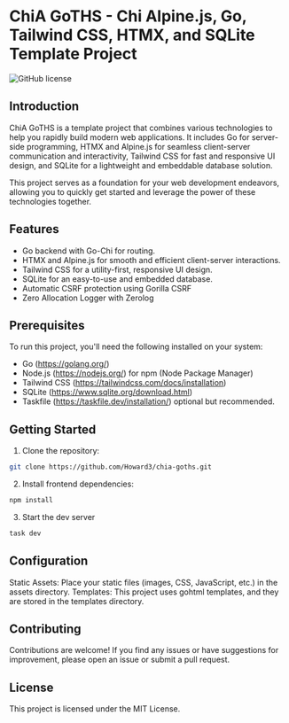 # ChiA GoTHS - Chi Alpine.js, Go, Tailwind CSS, HTMX, and SQLite Template Project

![GitHub license](https://img.shields.io/badge/license-MIT-blue.svg)

## Introduction

ChiA GoTHS is a template project that combines various technologies to help you rapidly build modern web applications. It includes Go for server-side programming, HTMX and Alpine.js for seamless client-server communication and interactivity, Tailwind CSS for fast and responsive UI design, and SQLite for a lightweight and embeddable database solution.

This project serves as a foundation for your web development endeavors, allowing you to quickly get started and leverage the power of these technologies together.

## Features

- Go backend with Go-Chi for routing.
- HTMX and Alpine.js for smooth and efficient client-server interactions.
- Tailwind CSS for a utility-first, responsive UI design.
- SQLite for an easy-to-use and embedded database.
- Automatic CSRF protection using Gorilla CSRF
- Zero Allocation Logger with Zerolog

## Prerequisites

To run this project, you'll need the following installed on your system:

- Go (https://golang.org/)
- Node.js (https://nodejs.org/) for npm (Node Package Manager)
- Tailwind CSS (https://tailwindcss.com/docs/installation)
- SQLite (https://www.sqlite.org/download.html)
- Taskfile (https://taskfile.dev/installation/) optional but recommended.

## Getting Started

1. Clone the repository:

```bash
git clone https://github.com/Howard3/chia-goths.git
```
2. Install frontend dependencies:
```bash
npm install
```
3. Start the dev server
```bash
task dev
```

## Configuration
Static Assets: Place your static files (images, CSS, JavaScript, etc.) in the assets directory.
Templates: This project uses gohtml templates, and they are stored in the templates directory.

## Contributing
Contributions are welcome! If you find any issues or have suggestions for improvement, please open an issue or submit a pull request.

## License
This project is licensed under the MIT License.
